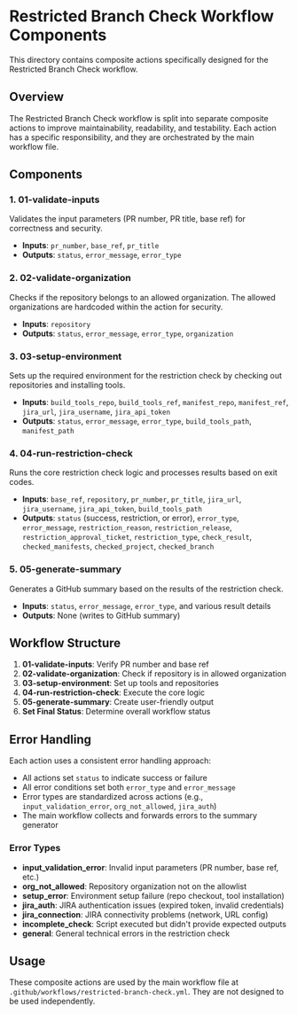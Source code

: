 # Restricted Branch Check Workflow Components

This directory contains composite actions specifically designed for the Restricted Branch Check workflow.

## Overview

The Restricted Branch Check workflow is split into separate composite actions to improve maintainability, readability, and testability. Each action has a specific responsibility, and they are orchestrated by the main workflow file.

## Components

### 1. 01-validate-inputs

Validates the input parameters (PR number, PR title, base ref) for correctness and security.

- **Inputs**: `pr_number`, `base_ref`, `pr_title`
- **Outputs**: `status`, `error_message`, `error_type`

### 2. 02-validate-organization

Checks if the repository belongs to an allowed organization. The allowed organizations are hardcoded within the action for security.

- **Inputs**: `repository`
- **Outputs**: `status`, `error_message`, `error_type`, `organization`

### 3. 03-setup-environment

Sets up the required environment for the restriction check by checking out repositories and installing tools.

- **Inputs**: `build_tools_repo`, `build_tools_ref`, `manifest_repo`, `manifest_ref`, `jira_url`, `jira_username`, `jira_api_token`
- **Outputs**: `status`, `error_message`, `error_type`, `build_tools_path`, `manifest_path`

### 4. 04-run-restriction-check

Runs the core restriction check logic and processes results based on exit codes.

- **Inputs**: `base_ref`, `repository`, `pr_number`, `pr_title`, `jira_url`, `jira_username`, `jira_api_token`, `build_tools_path`
- **Outputs**: `status` (success, restriction, or error), `error_type`, `error_message`, `restriction_reason`, `restriction_release`, `restriction_approval_ticket`, `restriction_type`, `check_result`, `checked_manifests`, `checked_project`, `checked_branch`

### 5. 05-generate-summary

Generates a GitHub summary based on the results of the restriction check.

- **Inputs**: `status`, `error_message`, `error_type`, and various result details
- **Outputs**: None (writes to GitHub summary)

## Workflow Structure

1. **01-validate-inputs**: Verify PR number and base ref
2. **02-validate-organization**: Check if repository is in allowed organization
3. **03-setup-environment**: Set up tools and repositories
4. **04-run-restriction-check**: Execute the core logic
5. **05-generate-summary**: Create user-friendly output
6. **Set Final Status**: Determine overall workflow status

## Error Handling

Each action uses a consistent error handling approach:

- All actions set `status` to indicate success or failure
- All error conditions set both `error_type` and `error_message`
- Error types are standardized across actions (e.g., `input_validation_error`, `org_not_allowed`, `jira_auth`)
- The main workflow collects and forwards errors to the summary generator

### Error Types

- **input_validation_error**: Invalid input parameters (PR number, base ref, etc.)
- **org_not_allowed**: Repository organization not on the allowlist
- **setup_error**: Environment setup failure (repo checkout, tool installation)
- **jira_auth**: JIRA authentication issues (expired token, invalid credentials)
- **jira_connection**: JIRA connectivity problems (network, URL config)
- **incomplete_check**: Script executed but didn't provide expected outputs
- **general**: General technical errors in the restriction check

## Usage

These composite actions are used by the main workflow file at `.github/workflows/restricted-branch-check.yml`. They are not designed to be used independently.
